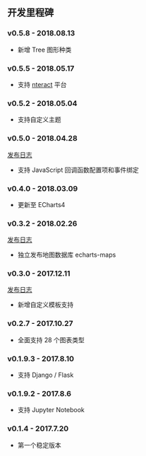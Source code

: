 ## 开发里程碑

### v0.5.8 - 2018.08.13
  - 新增 Tree 图形种类

### v0.5.5 - 2018.05.17
  - 支持 [nteract](https://nteract.io/) 平台

### v0.5.2 - 2018.05.04
  - 支持自定义主题

### v0.5.0 - 2018.04.28 
  [发布日志](zh-cn/release-note/v050)
  - 支持 JavaScript 回调函数配置项和事件绑定

### v0.4.0 - 2018.03.09
  - 更新至 ECharts4

### v0.3.2 - 2018.02.26
  [发布日志](zh-cn/release-note/v032)
  - 独立发布地图数据库 echarts-maps

### v0.3.0 - 2017.12.11
  [发布日志](zh-cn/release-note/v030)
  - 新增自定义模板支持

### v0.2.7 - 2017.10.27
  - 全面支持 28 个图表类型

### v0.1.9.3 - 2017.8.10
  - 支持 Django / Flask

### v0.1.9.2 - 2017.8.6
  - 支持 Jupyter Notebook

### v0.1.4 - 2017.7.20
  - 第一个稳定版本
